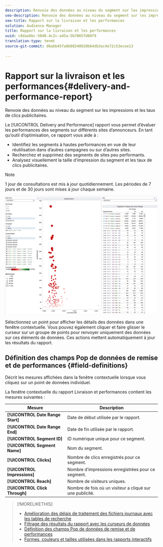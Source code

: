 ```yaml
---
description: Renvoie des données au niveau du segment sur les impressions et les taux de clics publicitaires.
seo-description: Renvoie des données au niveau du segment sur les impressions et les taux de clics publicitaires.
seo-title: Rapport sur la livraison et les performances
solution: Audience Manager
title: Rapport sur la livraison et les performances
uuid: c8daa6bc-50d6-4c2c-a45a-5b7065fd88f9
translation-type: tm+mt
source-git-commit: d6abb45fa8b88248920b64db3ac4e72c53ecee13

---
```



# Rapport sur la livraison et les performances{#delivery-and-performance-report}

Renvoie des données au niveau du segment sur les impressions et les taux de clics publicitaires.

<!-- 

c_delivery_reports.xml

 -->

Le [!UICONTROL Delivery and Performance] rapport vous permet d’évaluer les performances des segments sur différents sites d’annonceurs. En tant qu’outil d’optimisation, ce rapport vous aide à :

* Identifiez les segments à hautes performances en vue de leur réutilisation dans d’autres campagnes ou sur d’autres sites.
* Recherchez et supprimez des segments de sites peu performants.
* Analysez visuellement la taille d’impression du segment et les taux de clics publicitaires.

>[!NOTE]
>
>1 jour de consultations est mis à jour quotidiennement. Les périodes de 7 jours et de 30 jours sont mises à jour chaque semaine.

![](assets/deliveryAndPerformanceReportCapture.PNG)

Sélectionnez un point pour afficher les détails des données dans une fenêtre contextuelle. Vous pouvez également cliquer et faire glisser le curseur sur un groupe de points pour renvoyer uniquement des données sur ces éléments de données. Ces actions mettent automatiquement à jour les résultats du rapport.

## Définition des champs Pop de données de remise et de performances {#field-definitions}

Décrit les mesures affichées dans la fenêtre contextuelle lorsque vous cliquez sur un point de données individuel.

<!-- 

r_delivery_data_pop.xml

 -->

La fenêtre contextuelle du rapport Livraison et performances contient les mesures suivantes :

| Mesure | Description |
|---|---|
| **[!UICONTROL Date Range Start]** | Date de début utilisée par le rapport. |
| **[!UICONTROL Date Range End]** | Date de fin utilisée par le rapport. |
| **[!UICONTROL Segment ID]** | ID numérique unique pour ce segment. |
| **[!UICONTROL Segment Name]** | Nom du segment. |
| **[!UICONTROL Clicks]** | Nombre de clics enregistrés pour ce segment. |
| **[!UICONTROL Impressions]** | Nombre d’impressions enregistrées pour ce segment. |
| **[!UICONTROL Reach]** | Nombre de visiteurs uniques. |
| **[!UICONTROL Click Through]** | Nombre de fois où un visiteur a cliqué sur une publicité. |

>[!MORELIKETHIS]
>
>* [Amélioration des délais de traitement des fichiers journaux avec les tables de recherche](../../reporting/dynamic-reports/lookup-tables.md)
>* [Filtrage des résultats du rapport avec les curseurs de données](../../reporting/dynamic-reports/data-sliders.md)
>* [Définition des champs Pop de données de remise et de performances](../../reporting/dynamic-reports/delivery-performance-report.md#field-definitions)
>* [Formes, couleurs et tailles utilisées dans les rapports interactifs](../../reporting/dynamic-reports/interactive-report-technology.md#shapes-colors-sizes)

